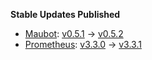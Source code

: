 **Stable Updates Published**

* [Maubot](https://mau.dev/maubot/maubot): [v0.5.1](https://mau.dev/maubot/maubot/-/tags/v0.5.1) -> [v0.5.2](https://mau.dev/maubot/maubot/-/tags/v0.5.2)
* [Prometheus](https://github.com/prometheus/prometheus): [v3.3.0](https://github.com/prometheus/prometheus/releases/tag/v3.3.0) -> [v3.3.1](https://github.com/prometheus/prometheus/releases/tag/v3.3.1)
